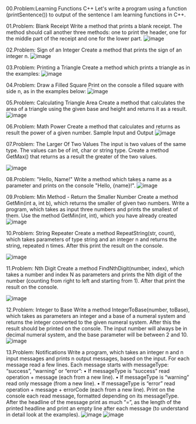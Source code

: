 00.Problem:Learning Functions C++
Let's write a program using a function (printSentence()) to output
of the sentence I am learning functions in C++.

01.Problem: Blank Receipt
Write a method that prints a blank receipt. The method should call another three methods: one to 
print the header, one for the middle part of the receipt and one for the lower part.
![image](https://github.com/Sasho80/10.Functions/assets/7139995/3a3d90bf-7ea9-40b5-9096-523cc8931b3f)

02.Problem: Sign of an Integer
Create a method that prints the sign of an integer n.
![image](https://github.com/Sasho80/10.Functions/assets/7139995/787062c2-89ab-4039-bd1a-d6c1e4e7fd09)

03.Problem: Printing a Triangle
Create a method which prints a triangle as in the examples:
![image](https://github.com/Sasho80/10.Functions/assets/7139995/a5985386-f423-4c68-891b-5a5b6c1ebd35)

04.Problem: Draw a Filled Square
Print on the console a filled square with side n, as in the examples below:
![image](https://github.com/Sasho80/10.Functions/assets/7139995/8c596fc3-793f-48cc-be49-616e5385d5dd)

05.Problem: Calculating Triangle Area
Create a method that calculates the area of a triangle using the given base and height and returns it 
as a result.
![image](https://github.com/Sasho80/10.Functions/assets/7139995/f9d3933e-2bce-4bc5-971e-2a17ca84bdb7)

06.Problem: Math Power
Create a method that calculates and returns as result the power of a given number.
Sample Input and Output
![image](https://github.com/Sasho80/10.Functions/assets/7139995/b8d99cb5-584e-476a-bb53-da0217ac0ee1)

07.Problem: The Larger Of Two Values
The input is two values of the same type. The values can be of int, char or string type. Create a 
method GetMax() that returns as a result the greater of the two values.

![image](https://github.com/Sasho80/10.Functions/assets/7139995/9ef4b782-bd02-4e86-99b5-aa8f23d43295)

08.Problem: "Hello, Name!"
Write a method which takes a name as a parameter and prints on the console "Hello, {name}!".
![image](https://github.com/Sasho80/10.Functions/assets/7139995/abd29a29-8bef-4acd-87d8-1af866016e46)

09.Problem: Min Method - Return the Smaller Number
Create a method GetMin(int a, int b), which returns the smaller of given two numbers. Write a 
program, which takes as input three numbers and prints the smallest of them. Use the method 
GetMin(int, int), which you have already created
![image](https://github.com/Sasho80/10.Functions/assets/7139995/c55063f5-8272-4d32-8580-c37d0d38ce66)

10.Problem: String Repeater
Create a method RepeatString(str, count), which takes parameters of type string and an 
integer n and returns the string, repeated n times. After this print the result on the console.

![image](https://github.com/Sasho80/10.Functions/assets/7139995/df39b663-dc73-4370-a7c8-670a873c0b25)

11.Problem: Nth Digit
Create a method FindNthDigit(number, index), which takes a number and index N as parameters 
and prints the Nth digit of the number (counting from right to left and starting from 1). After that print 
the result on the console.

![image](https://github.com/Sasho80/10.Functions/assets/7139995/535603a5-b219-475e-a92e-a1db28d6c452)

12.Problem: Integer to Base
Write a method IntegerToBase(number, toBase), which takes as parameters an integer and a base 
of a numeral system and returns the integer converted to the given numeral system. After this the 
result should be printed on the console. The input number will always be in decimal numeral system, 
and the base parameter will be between 2 and 10.
![image](https://github.com/Sasho80/10.Functions/assets/7139995/88449341-21f8-4107-a578-fc241ae84b85)

13.Problem: Notifications
Write a program, which takes an integer n and n input messages and prints n output messages, based 
on the input. For each message read a few lines. Each message starts with messageType: “success”, 
“warning” or “error”:
• If messageType is “success” read operation + message (each from a new line).
• If messageType is “warning” read only message (from a new line).
• If messageType is “error” read operation + message + errorCode (each from a new line).
Print on the console each read message, formatted depending on its messageType. After the headline 
of the message print as much “=”, as the length of the printed headline and print an empty line after 
each message (to understand in detail look at the examples).
![image](https://github.com/Sasho80/10.Functions/assets/7139995/aa78c471-f772-4f47-8d26-400227d8b750)
![image](https://github.com/Sasho80/10.Functions/assets/7139995/98d8feed-852c-4077-bb02-dfe67f8a9544)

